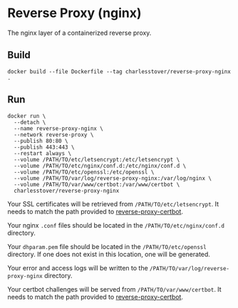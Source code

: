 # Reverse Proxy (nginx)

The nginx layer of a containerized reverse proxy.

## Build

```
docker build --file Dockerfile --tag charlesstover/reverse-proxy-nginx .
```

## Run

```
docker run \
  --detach \
  --name reverse-proxy-nginx \
  --network reverse-proxy \
  --publish 80:80 \
  --publish 443:443 \
  --restart always \
  --volume /PATH/TO/etc/letsencrypt:/etc/letsencrypt \
  --volume /PATH/TO/etc/nginx/conf.d:/etc/nginx/conf.d \
  --volume /PATH/TO/etc/openssl:/etc/openssl \
  --volume /PATH/TO/var/log/reverse-proxy-nginx:/var/log/nginx \
  --volume /PATH/TO/var/www/certbot:/var/www/certbot \
  charlesstover/reverse-proxy-nginx
```

Your SSL certificates will be retrieved from `/PATH/TO/etc/letsencrypt`. It
needs to match the path provided to
[reverse-proxy-certbot](https://github.com/CharlesStover/reverse-proxy-certbot).

Your nginx `.conf` files should be located in the `/PATH/TO/etc/nginx/conf.d`
directory.

Your `dhparam.pem` file should be located in the `/PATH/TO/etc/openssl`
directory. If one does not exist in this location, one will be generated.

Your error and access logs will be written to the
`/PATH/TO/var/log/reverse-proxy-nginx` directory.

Your certbot challenges will be served from `/PATH/TO/var/www/certbot`. It needs
to match the path provided to
[reverse-proxy-certbot](https://github.com/CharlesStover/reverse-proxy-certbot).
